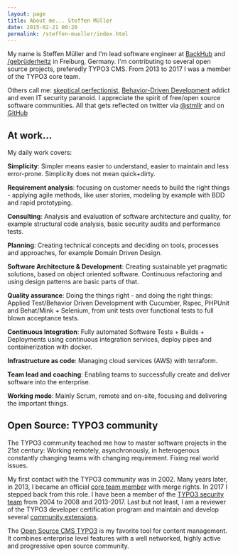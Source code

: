 ```yaml
---
layout: page
title: About me... Steffen Müller
date: 2015-02-21 00:20
permalink: /steffen-mueller/index.html
---
```


My name is Steffen Müller and I'm lead software engineer at [BackHub](https://backhub.co/ "Back up and Archive your GitHub Repositories") and [/gebrüderheitz](http://gebruederheitz.de/ "Building pioneering web- and mobile apps.") in Freiburg, Germany.
I'm contributing to several open source projects, preferedly TYPO3 CMS. From 2013 to 2017 I was a member of the TYPO3 core team.

Others call me: [skeptical perfectionist](https://typo3.org/news/article/typo3-cms-60-end-of-life-announcement/ "TYPO3 CMS 6.0 contributor credits"), [Behavior-Driven Development](http://dannorth.net/introducing-bdd/ "BDD Introduction by Dan North") addict and even IT security paranoid.
I appreciate the spirit of free/open source software communities.
All that gets reflected on twitter via [@stmllr](https://twitter.com/stmllr "Steffen Müller on twitter") and on [GitHub](https://github.com/stmllr/ "Steffen Müller on github")

## At work...

My daily work covers:

**Simplicity**: Simpler means easier to understand, easier to maintain and less error-prone. Simplicity does not mean quick+dirty.

**Requirement analysis**: focusing on customer needs to build the right things - applying agile methods, like user stories, modeling by example with BDD and rapid prototyping.

**Consulting**: Analysis and evaluation of software architecture and quality, for example structural code analysis, basic security audits and performance tests.

**Planning**: Creating technical concepts and deciding on tools, processes and approaches, for example Domain Driven Design.

**Software Architecture & Development**: Creating sustainable yet pragmatic solutions, based on object oriented software. Continuous refactoring and using design patterns are basic parts of that.

**Quality assurance**: Doing the things right - and doing the right things: Applied Test/Behavior Driven Development with Cucumber, Rspec, PHPUnit and Behat/Mink + Selenium, from unit tests over functional tests to full blown acceptance tests.

**Continuous Integration**: Fully automated Software Tests + Builds + Deployments using continuous integration services, deploy pipes and containerization with docker.

**Infrastructure as code**: Managing cloud services (AWS) with terraform.

**Team lead and coaching**: Enabling teams to successfully create and deliver software into the enterprise.

**Working mode**: Mainly Scrum, remote and on-site, focusing and delivering the important things.

## Open Source: TYPO3 community

The TYPO3 community teached me how to master software projects in the 21st century: Working remotely, asynchronously, in heterogenous constantly changing teams with changing requirement. Fixing real world issues.

My first contact with the TYPO3 community was in 2002. Many years later, in 2013, I became an official [core team member](http://typo3.org/teams/core-development-team/roles-groups/ "Roles and group in the TYPO3 CMS project") with merge rights. In 2017 I stepped back from this role. I have been a member of the [TYPO3 security team](http://typo3.org/teams/security/ "TYPO3 security team") from 2004 to 2008 and 2013-2017. Last but not least, I am a reviewer of the TYPO3 developer certification program and maintain and develop several [community extensions](http://forge.typo3.org/users/348).

The [Open Source CMS TYPO3](http://typo3.org/ "The content management system TYPO3") is my favorite tool for content management. It combines enterprise level features with a well networked, highly active and progressive open source community.
